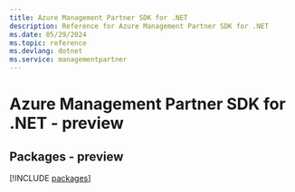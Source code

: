 ```yaml
---
title: Azure Management Partner SDK for .NET
description: Reference for Azure Management Partner SDK for .NET
ms.date: 05/29/2024
ms.topic: reference
ms.devlang: dotnet
ms.service: managementpartner
---
```

# Azure Management Partner SDK for .NET - preview
## Packages - preview
[!INCLUDE [packages](management-partner-index.md)]